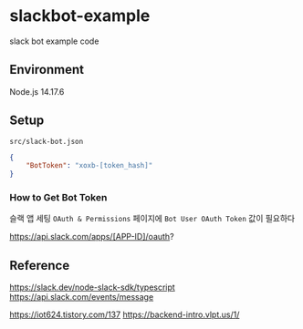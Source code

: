 # slackbot-example
slack bot example code


## Environment

Node.js 14.17.6

## Setup

`src/slack-bot.json`

```json
{
    "BotToken": "xoxb-[token_hash]"
}
```

### How to Get Bot Token

슬랙 앱 세팅 `OAuth & Permissions` 페이지에 `Bot User OAuth Token` 값이 필요하다

https://api.slack.com/apps/[APP-ID]/oauth?


## Reference

https://slack.dev/node-slack-sdk/typescript
https://api.slack.com/events/message

https://iot624.tistory.com/137
https://backend-intro.vlpt.us/1/
